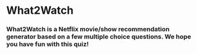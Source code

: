 # What2Watch

### What2Watch is a Netflix movie/show recommendation generator based on a few multiple choice questions. We hope you have fun with this quiz!
